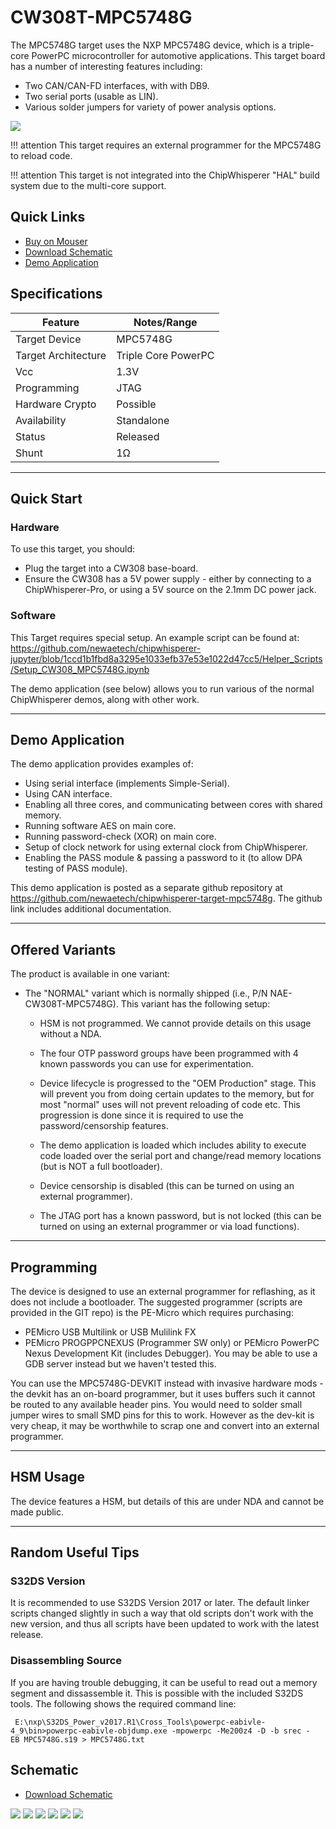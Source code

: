 # CW308T-MPC5748G

The MPC5748G target uses the NXP MPC5748G device, which is a triple-core
PowerPC microcontroller for automotive applications. This target board
has a number of interesting features including:

  - Two CAN/CAN-FD interfaces, with with DB9.
  - Two serial ports (usable as LIN).
  - Various solder jumpers for variety of power analysis options.

![](Images/Mpc5748g_web.jpg)

!!! attention
    This target requires an external programmer for the MPC5748G to reload code.

!!! attention
    This target is not integrated into the ChipWhisperer "HAL" build system due to
    the multi-core support.

## Quick Links

* [Buy on Mouser](https://www.mouser.com/ProductDetail/NewAE/NAE-CW308T-MPC5748G?qs=r5DSvlrkXmLaM5xNpZhgpQ%3D%3D)
* [Download Schematic](https://github.com/newaetech/chipwhisperer-target-cw308t/raw/master/CW308T_MPC57/SCH_CW308T_MPC5748G_02.PDF)
* [Demo Application](https://github.com/newaetech/chipwhisperer-target-mpc5748g)

## Specifications

| Feature | Notes/Range |
|---------|----------|
| Target Device | MPC5748G |
| Target Architecture | Triple Core PowerPC |
| Vcc | 1.3V |
| Programming | JTAG |
| Hardware Crypto | Possible |
| Availability | Standalone |
| Status | Released |
| Shunt | 1Ω |

---

## Quick Start

### Hardware

To use this target, you should:

* Plug the target into a CW308 base-board.
* Ensure the CW308 has a 5V power supply - either by connecting to a ChipWhisperer-Pro, or using a 5V source on the 2.1mm DC power jack.

### Software

This Target requires special setup. An example script can be found at: https://github.com/newaetech/chipwhisperer-jupyter/blob/1ccd1b1fbd8a3295e1033efb37e53e1022d47cc5/Helper_Scripts/Setup_CW308_MPC5748G.ipynb

The demo application (see below) allows you to run various of the normal ChipWhisperer demos, along with other work.

---

## Demo Application

The demo application provides examples of:

  - Using serial interface (implements Simple-Serial).
  - Using CAN interface.
  - Enabling all three cores, and communicating between cores with
    shared memory.
  - Running software AES on main core.
  - Running password-check (XOR) on main core.
  - Setup of clock network for using external clock from ChipWhisperer.
  - Enabling the PASS module & passing a password to it (to allow DPA
    testing of PASS module).

This demo application is posted as a separate github repository at
<https://github.com/newaetech/chipwhisperer-target-mpc5748g>. The github
link includes additional documentation.

---

## Offered Variants

The product is available in one variant:

  - The "NORMAL" variant which is normally shipped (i.e., P/N
    NAE-CW308T-MPC5748G). This variant has the following setup:
      - HSM is not programmed. We cannot provide details on this usage
        without a NDA.

      - The four OTP password groups have been programmed with 4 known
        passwords you can use for experimentation.
      - Device lifecycle is progressed to the "OEM Production" stage.
        This will prevent you from doing certain updates to the memory,
        but for most "normal" uses will not prevent reloading of code
        etc. This progression is done since it is required to use the
        password/censorship features.
      - The demo application is loaded which includes ability to execute
        code loaded over the serial port and change/read memory
        locations (but is NOT a full bootloader).
      - Device censorship is disabled (this can be turned on using an
        external programmer).
      - The JTAG port has a known password, but is not locked (this can
        be turned on using an external programmer or via load
        functions).

---

## Programming

The device is designed to use an external programmer for reflashing, as
it does not include a bootloader. The suggested programmer (scripts are
provided in the GIT repo) is the PE-Micro which requires purchasing:

  - PEMicro USB Multilink or USB Mulilink FX
  - PEMicro PROGPPCNEXUS (Programmer SW only) or PEMicro PowerPC Nexus
    Development Kit (includes Debugger). You may be able to use a GDB
    server instead but we haven't tested this.

You can use the MPC5748G-DEVKIT instead with invasive hardware mods -
the devkit has an on-board programmer, but it uses buffers such it
cannot be routed to any available header pins. You would need to solder
small jumper wires to small SMD pins for this to work. However as the
dev-kit is very cheap, it may be worthwhile to scrap one and convert
into an external programmer.

---

## HSM Usage

The device features a HSM, but details of this are under NDA and cannot
be made public.

---

## Random Useful Tips

### **S32DS Version**

It is recommended to use S32DS Version 2017 or later. The default linker
scripts changed slightly in such a way that old scripts don't work with
the new version, and thus all scripts have been updated to work with the
latest release.

### **Disassembling Source**

If you are having trouble debugging, it can be useful to read out a
memory segment and dissassemble it. This is possible with the included
S32DS tools. The following shows the required command line:

` E:\nxp\S32DS_Power_v2017.R1\Cross_Tools\powerpc-eabivle-4_9\bin>powerpc-eabivle-objdump.exe -mpowerpc -Me200z4 -D -b srec -EB MPC5748G.s19 > MPC5748G.txt`

## Schematic

* [Download Schematic](https://github.com/newaetech/chipwhisperer-target-cw308t/raw/master/CW308T_MPC57/SCH_CW308T_MPC5748G_02.PDF)

![](Images/mpc5748g-sch1.png)
![](Images/mpc5748g-sch2.png)
![](Images/mpc5748g-sch3.png)
![](Images/mpc5748g-sch4.png)
![](Images/mpc5748g-sch5.png)
![](Images/mpc5748g-sch6.png)